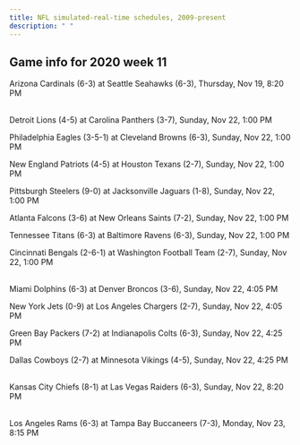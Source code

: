 ```yaml
---
title: NFL simulated-real-time schedules, 2009-present
description: " "
---
```


## Game info for 2020 week 11
Arizona Cardinals (6-3) at Seattle Seahawks (6-3), Thursday, Nov 19, 8:20 PM

<br/>Detroit Lions (4-5) at Carolina Panthers (3-7), Sunday, Nov 22, 1:00 PM

Philadelphia Eagles (3-5-1) at Cleveland Browns (6-3), Sunday, Nov 22, 1:00 PM

New England Patriots (4-5) at Houston Texans (2-7), Sunday, Nov 22, 1:00 PM

Pittsburgh Steelers (9-0) at Jacksonville Jaguars (1-8), Sunday, Nov 22, 1:00 PM

Atlanta Falcons (3-6) at New Orleans Saints (7-2), Sunday, Nov 22, 1:00 PM

Tennessee Titans (6-3) at Baltimore Ravens (6-3), Sunday, Nov 22, 1:00 PM

Cincinnati Bengals (2-6-1) at Washington Football Team (2-7), Sunday, Nov 22, 1:00 PM

<br/>Miami Dolphins (6-3) at Denver Broncos (3-6), Sunday, Nov 22, 4:05 PM

New York Jets (0-9) at Los Angeles Chargers (2-7), Sunday, Nov 22, 4:05 PM

Green Bay Packers (7-2) at Indianapolis Colts (6-3), Sunday, Nov 22, 4:25 PM

Dallas Cowboys (2-7) at Minnesota Vikings (4-5), Sunday, Nov 22, 4:25 PM

<br/>Kansas City Chiefs (8-1) at Las Vegas Raiders (6-3), Sunday, Nov 22, 8:20 PM

<br/>Los Angeles Rams (6-3) at Tampa Bay Buccaneers (7-3), Monday, Nov 23, 8:15 PM

